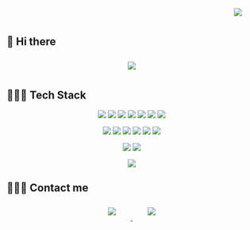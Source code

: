 <p align="right">
    <img src="https://hits.seeyoufarm.com/api/count/incr/badge.svg?url=https%3A%2F%2Fgithub.com%2Fleejieuns2&count_bg=%236BA4F8&title_bg=%230E1116&icon=github.svg&icon_color=%23FFFFFF&title=hits&edge_flat=false"
         style="height: auto; margin-left: 20px; margin-right: 20px; padding: 10px;"/>
</p>


## 👋 Hi there  


<div id="main" align="center">
    <img 
        src="https://github-readme-stats.vercel.app/api?username=leejieuns2&hide=stars,contribs&count_private=true&show_icons=true"
        style="height: auto; margin-left: 20px; margin-right: 20px; padding: 10px;"/>
</div>


## 👩🏻‍💻 Tech Stack 

<p align="center">
    <img src="https://img.shields.io/badge/Java-007396?style=flat-square&logo=Java&logoColor=white"/>
    <img src="https://img.shields.io/badge/Javascript-ffb13b?style=flat-square&logo=javascript&logoColor=white"/>
    <img src="https://img.shields.io/badge/Python-3766AB?style=flat-square&logo=Python&logoColor=white"/>
    <img src="https://img.shields.io/badge/Kotlin-0095D5?style=flat-square&logo=kotlin&logoColor=white"/>    
    <img src="https://img.shields.io/badge/C-A8B9CC?style=flat-square&logo=C&logoColor=white"/>
    <img src="https://img.shields.io/badge/HTML-E34F26?style=flat-square&logo=html5&logoColor=white"/>
    <img src="https://img.shields.io/badge/CSS-1572B6?style=flat-square&logo=css3&logoColor=white"/>
</p>

<p align="center">
    <img src="https://img.shields.io/badge/Spring-6DB33F?style=flat-square&logo=Spring&logoColor=white"/>
    <img src="https://img.shields.io/badge/Android-3DDC84?style=flat-square&logo=android&logoColor=white"/>
    <img src="https://img.shields.io/badge/Django-092E20?style=flat-square&logo=Django&logoColor=white"/>
    <img src="https://img.shields.io/badge/JSP-007396?style=flat-square&logo=java&logoColor=white"/>
    <img src="https://img.shields.io/badge/Node-339933?style=flat-square&logo=node.js&logoColor=white"/>
    <img src="https://img.shields.io/badge/React-61DAFB?style=flat-square&logo=react&logoColor=white"/>
</p>

<p align="center">
    <img src="https://img.shields.io/badge/OracleDB-F80000?style=flat-square&logo=oracle&logoColor=white"/>
    <img src="https://img.shields.io/badge/Mysql-E6B91E?style=flat-square&logo=MySql&logoColor=white"/>
</p>

<p align="center">    
    <img src="https://img.shields.io/badge/aws-333664?style=flat-square&logo=amazon-aws&logoColor=white"/>
</p>


## 🙋🏻‍♀️ Contact me

<div align="center">
    <a href="https://instagram.com/leejieuns2">
        <img 
            src="https://img.shields.io/badge/Instagram-E4405F?style=for-the-badge&logo=instagram&logoColor=white&link=https://instagram.com/leejieuns2/"
            style="height: auto; margin-left: 20px; margin-right: 20px; padding: 10px;"/>
    </a>
    <a href="https://mail.google.com/mail/u/0/?tab=wm&ogbl#inbox?compose=CllgCKCBkQnwkRhMKTnSRQvDMMZHnRRnLmMXgxXfrKchvxLRMCPbVBKfBHhDMJrXxjDXzCknzgB">
        <img 
            src="https://img.shields.io/badge/Gmail-D14836?style=for-the-badge&logo=gmail&logoColor=white&link=https://instagram.com/leejieuns2/"
            style="height: auto; margin-left: 20px; margin-right: 20px; padding: 10px;"/>
    </a>
</div>

<!--
**leejieuns2/leejieuns2** is a ✨ _special_ ✨ repository because its `README.md` (this file) appears on your GitHub profile.

Here are some ideas to get you started:

- 🔭 I’m currently working on ...
- 🌱 I’m currently learning ...
- 👯 I’m looking to collaborate on ...
- 🤔 I’m looking for help with ...
- 💬 Ask me about ...
- 📫 How to reach me: ...
- 😄 Pronouns: ...
- ⚡ Fun fact: ...
-->
